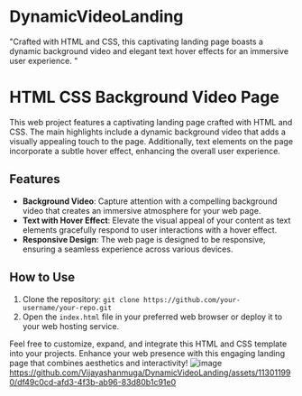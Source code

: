 # DynamicVideoLanding
"Crafted with HTML and CSS, this captivating landing page boasts a dynamic background video and elegant text hover effects for an immersive user experience. "
# HTML CSS Background Video Page

This web project features a captivating landing page crafted with HTML and CSS. The main highlights include a dynamic background video that adds a visually appealing touch to the page. Additionally, text elements on the page incorporate a subtle hover effect, enhancing the overall user experience.

## Features
- **Background Video**: Capture attention with a compelling background video that creates an immersive atmosphere for your web page.
- **Text with Hover Effect**: Elevate the visual appeal of your content as text elements gracefully respond to user interactions with a hover effect.
- **Responsive Design**: The web page is designed to be responsive, ensuring a seamless experience across various devices.

## How to Use
1. Clone the repository: `git clone https://github.com/your-username/your-repo.git`
2. Open the `index.html` file in your preferred web browser or deploy it to your web hosting service.

Feel free to customize, expand, and integrate this HTML and CSS template into your projects. Enhance your web presence with this engaging landing page that combines aesthetics and interactivity!
![image](https://github.com/Vijayashanmuga/DynamicVideoLanding/assets/113011990/aa72310f-4e93-42e0-ae77-1526343d1bff)
https://github.com/Vijayashanmuga/DynamicVideoLanding/assets/113011990/df49c0cd-afd3-4f3b-ab96-83d80b1c91e0

